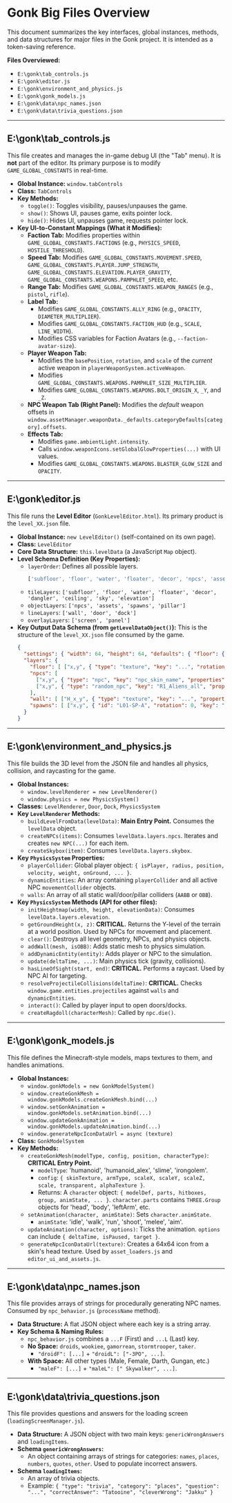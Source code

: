 # Gonk Big Files Overview

This document summarizes the key interfaces, global instances, methods, and data structures for major files in the Gonk project. It is intended as a token-saving reference.

**Files Overviewed:**
* `E:\gonk\tab_controls.js`
* `E:\gonk\editor.js`
* `E:\gonk\environment_and_physics.js`
* `E:\gonk\gonk_models.js`
* `E:\gonk\data\npc_names.json`
* `E:\gonk\data\trivia_questions.json`

---

## E:\gonk\tab_controls.js

This file creates and manages the in-game debug UI (the "Tab" menu). It is **not** part of the editor. Its primary purpose is to modify `GAME_GLOBAL_CONSTANTS` in real-time.

* **Global Instance:** `window.tabControls`
* **Class:** `TabControls`
* **Key Methods:**
    * `toggle()`: Toggles visibility, pauses/unpauses the game.
    * `show()`: Shows UI, pauses game, exits pointer lock.
    * `hide()`: Hides UI, unpauses game, requests pointer lock.
* **Key UI-to-Constant Mappings (What it Modifies):**
    * **Faction Tab:** Modifies properties within `GAME_GLOBAL_CONSTANTS.FACTIONS` (e.g., `PHYSICS_SPEED`, `HOSTILE_THRESHOLD`).
    * **Speed Tab:** Modifies `GAME_GLOBAL_CONSTANTS.MOVEMENT.SPEED`, `GAME_GLOBAL_CONSTANTS.PLAYER.JUMP_STRENGTH`, `GAME_GLOBAL_CONSTANTS.ELEVATION.PLAYER_GRAVITY`, `GAME_GLOBAL_CONSTANTS.WEAPONS.PAMPHLET_SPEED`, etc.
    * **Range Tab:** Modifies `GAME_GLOBAL_CONSTANTS.WEAPON_RANGES` (e.g., `pistol`, `rifle`).
    * **Label Tab:**
        * Modifies `GAME_GLOBAL_CONSTANTS.ALLY_RING` (e.g., `OPACITY`, `DIAMETER_MULTIPLIER`).
        * Modifies `GAME_GLOBAL_CONSTANTS.FACTION_HUD` (e.g., `SCALE`, `LINE_WIDTH`).
        * Modifies CSS variables for Faction Avatars (e.g., `--faction-avatar-size`).
    * **Player Weapon Tab:**
        * Modifies the `basePosition`, `rotation`, and `scale` of the *current* active weapon in `playerWeaponSystem.activeWeapon`.
        * Modifies `GAME_GLOBAL_CONSTANTS.WEAPONS.PAMPHLET_SIZE_MULTIPLIER`.
        * Modifies `GAME_GLOBAL_CONSTANTS.WEAPONS.BOLT_ORIGIN_X`, `_Y`, and `_Z`.
    * **NPC Weapon Tab (Right Panel):** Modifies the *default* weapon offsets in `window.assetManager.weaponData._defaults.categoryDefaults[category].offsets`.
    * **Effects Tab:**
        * Modifies `game.ambientLight.intensity`.
        * Calls `window.weaponIcons.setGlobalGlowProperties(...)` with UI values.
        * Modifies `GAME_GLOBAL_CONSTANTS.WEAPONS.BLASTER_GLOW_SIZE` and `OPACITY`.

---

## E:\gonk\editor.js

This file runs the **Level Editor** (`GonkLevelEditor.html`). Its primary product is the `level_XX.json` file.

* **Global Instance:** `new LevelEditor()` (self-contained on its own page).
* **Class:** `LevelEditor`
* **Core Data Structure:** `this.levelData` (a JavaScript `Map` object).
* **Level Schema Definition (Key Properties):**
    * `layerOrder`: Defines all possible layers.
        ```javascript
        ['subfloor', 'floor', 'water', 'floater', 'decor', 'npcs', 'assets', 'pillar', 'wall', 'door', 'dock', 'screen', 'panel', 'dangler', 'ceiling', 'sky', 'skybox', 'elevation', 'spawns']
        ```
    * `tileLayers`: `['subfloor', 'floor', 'water', 'floater', 'decor', 'dangler', 'ceiling', 'sky', 'elevation']`
    * `objectLayers`: `['npcs', 'assets', 'spawns', 'pillar']`
    * `lineLayers`: `['wall', 'door', 'dock']`
    * `overlayLayers`: `['screen', 'panel']`
* **Key Output Data Schema (from `getLevelDataObject()`):**
    This is the structure of the `level_XX.json` file consumed by the game.
    ```json
    {
      "settings": { "width": 64, "height": 64, "defaults": { "floor": { "key": "...", "size": 1 } } },
      "layers": {
        "floor": [ ["x,y", { "type": "texture", "key": "...", "rotation": 0, "size": 2 }] ],
        "npcs": [
          ["x,y", { "type": "npc", "key": "npc_skin_name", "properties": { "name": "...", "weapon": "..." } }],
          ["x,y", { "type": "random_npc", "key": "R1_Aliens_all", "properties": { "threat": 1, "macroCategory": "Aliens", "subgroup": "all" } }]
        ],
        "wall": [ ["H_x_y", { "type": "texture", "key": "...", "properties": { "level2": "..." } }] ],
        "spawns": [ ["x,y", { "id": "L01-SP-A", "rotation": 0, "key": "..." }] ]
      }
    }
    ```

---

## E:\gonk\environment_and_physics.js

This file builds the 3D level from the JSON file and handles all physics, collision, and raycasting for the game.

* **Global Instances:**
    * `window.levelRenderer = new LevelRenderer()`
    * `window.physics = new PhysicsSystem()`
* **Classes:** `LevelRenderer`, `Door`, `Dock`, `PhysicsSystem`
* **Key `LevelRenderer` Methods:**
    * `buildLevelFromData(levelData)`: **Main Entry Point.** Consumes the `levelData` object.
    * `createNPCs(items)`: Consumes `levelData.layers.npcs`. Iterates and creates `new NPC(...)` for each item.
    * `createSkybox(item)`: Consumes `levelData.layers.skybox`.
* **Key `PhysicsSystem` Properties:**
    * `playerCollider`: Global player object: `{ isPlayer, radius, position, velocity, weight, onGround, ... }`.
    * `dynamicEntities`: An array containing `playerCollider` and all active NPC `movementCollider` objects.
    * `walls`: An array of all static wall/door/pillar colliders (`AABB` or `OBB`).
* **Key `PhysicsSystem` Methods (API for other files):**
    * `initHeightmap(width, height, elevationData)`: Consumes `levelData.layers.elevation`.
    * `getGroundHeight(x, z)`: **CRITICAL.** Returns the Y-level of the terrain at a world position. Used by NPCs for movement and placement.
    * `clear()`: Destroys all level geometry, NPCs, and physics objects.
    * `addWall(mesh, isOBB)`: Adds static mesh to physics simulation.
    * `addDynamicEntity(entity)`: Adds player or NPC to the simulation.
    * `update(deltaTime, ...)`: Main physics tick (gravity, collisions).
    * `hasLineOfSight(start, end)`: **CRITICAL.** Performs a raycast. Used by NPC AI for targeting.
    * `resolveProjectileCollisions(deltaTime)`: **CRITICAL.** Checks `window.game.entities.projectiles` against `walls` and `dynamicEntities`.
    * `interact()`: Called by player input to open doors/docks.
    * `createRagdoll(characterMesh)`: Called by `npc.die()`.

---

## E:\gonk\gonk_models.js

This file defines the Minecraft-style models, maps textures to them, and handles animations.

* **Global Instances:**
    * `window.gonkModels = new GonkModelSystem()`
    * `window.createGonkMesh = window.gonkModels.createGonkMesh.bind(...)`
    * `window.setGonkAnimation = window.gonkModels.setAnimation.bind(...)`
    * `window.updateGonkAnimation = window.gonkModels.updateAnimation.bind(...)`
    * `window.generateNpcIconDataUrl = async (texture)`
* **Class:** `GonkModelSystem`
* **Key Methods:**
    * `createGonkMesh(modelType, config, position, characterType)`: **CRITICAL Entry Point.**
        * `modelType`: 'humanoid', 'humanoid_alex', 'slime', 'irongolem'.
        * `config`: `{ skinTexture, armType, scaleX, scaleY, scaleZ, scale, transparent, alphaTexture }`.
        * Returns: A `character` object: `{ modelDef, parts, hitboxes, group, animState, ... }`. `character.parts` contains `THREE.Group` objects for 'head', 'body', 'leftArm', etc.
    * `setAnimation(character, animState)`: Sets `character.animState`.
        * `animState`: 'idle', 'walk', 'run', 'shoot', 'melee', 'aim'.
    * `updateAnimation(character, options)`: Ticks the animation. `options` can include `{ deltaTime, isPaused, target }`.
    * `generateNpcIconDataUrl(texture)`: Creates a 64x64 icon from a skin's head texture. Used by `asset_loaders.js` and `editor_ui_and_assets.js`.

---

## E:\gonk\data\npc_names.json

This file provides arrays of strings for procedurally generating NPC names. Consumed by `npc_behavior.js` (`processName` method).

* **Data Structure:** A flat JSON object where each key is a string array.
* **Key Schema & Naming Rules:**
    * `npc_behavior.js` combines a `...F` (First) and `...L` (Last) key.
    * **No Space:** `droids`, `wookiee`, `gamorrean`, `stormtrooper`, `taker`.
        * `"droidF": [...]` + `"droidL": ["-3PO", ...]`.
    * **With Space:** All other types (Male, Female, Darth, Gungan, etc.)
        * `"maleF": [...]` + `"maleL": [" Skywalker", ...]`.

---

## E:\gonk\data\trivia_questions.json

This file provides questions and answers for the loading screen (`loadingScreenManager.js`).

* **Data Structure:** A JSON object with two main keys: `genericWrongAnswers` and `loadingItems`.
* **Schema `genericWrongAnswers`:**
    * An object containing arrays of strings for categories: `names`, `places`, `numbers`, `quotes`, `other`. Used to populate incorrect answers.
* **Schema `loadingItems`:**
    * An array of trivia objects.
    * Example: `{ "type": "trivia", "category": "places", "question": "...", "correctAnswer": "Tatooine", "cleverWrong": "Jakku" }`
